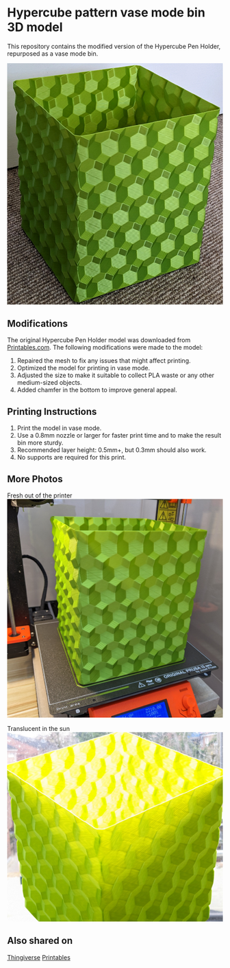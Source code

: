 Hypercube pattern vase mode bin 3D model
==

This repository contains the modified version of the Hypercube Pen Holder, repurposed as a vase mode bin.

![Hypercube Waste Bin](./images/hypercube-bin.jpg)

## Modifications

The original Hypercube Pen Holder model was downloaded from [Printables.com](https://www.printables.com/model/312576-hypercube-pen-holder). 
The following modifications were made to the model:

1. Repaired the mesh to fix any issues that might affect printing.
2. Optimized the model for printing in vase mode.
3. Adjusted the size to make it suitable to collect PLA waste or any other medium-sized objects.
4. Added chamfer in the bottom to improve general appeal.

## Printing Instructions

1. Print the model in vase mode.
2. Use a 0.8mm nozzle or larger for faster print time and to make the result bin more sturdy.
3. Recommended layer height: 0.5mm+, but 0.3mm should also work.
4. No supports are required for this print.

## More Photos
Fresh out of the printer
![Hypercube Waste Bin](./images/fresh.jpg)

Translucent in the sun
![Hypercube Waste Bin](./images/translucent.jpg)

## Also shared on
[Thingiverse](https://www.thingiverse.com/thing:5931411)
[Printables](https://www.printables.com/model/433180-hypercube-vase-bin)